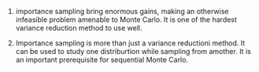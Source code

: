 1. importance sampling bring enormous gains, making an otherwise infeasible problem amenable to Monte Carlo. It is one of the hardest variance reduction method to use well.

2. Importance sampling is more than just a variance reductioni method. It can be used to study one distriburtion while sampling from amother. It is an important prerequisite for sequential Monte Carlo. 

